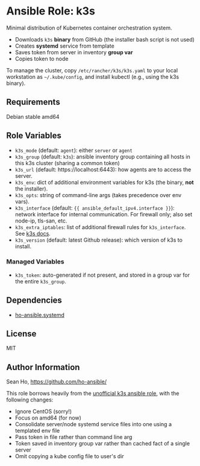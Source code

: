 # Ansible Role: k3s
Minimal distribution of Kubernetes container orchestration system.

+ Downloads `k3s` **binary** from GitHub
  (the installer bash script is not used)
+ Creates **systemd** service from template
+ Saves token from server in inventory **group var**
+ Copies token to node

To manage the cluster, copy `/etc/rancher/k3s/k3s.yaml` to your local
workstation as `~/.kube/config`, and install kubectl (e.g., using the
k3s binary).

## Requirements
Debian stable amd64

## Role Variables
+ `k3s_mode` (default: `agent`): either `server` or `agent`
+ `k3s_group` (default: `k3s`): ansible inventory group
  containing all hosts in this k3s cluster (sharing a common token)
+ `k3s_url` (default: https://localhost:6443):
  how agents are to access the server.
+ `k3s_env`: dict of additional environment variables for k3s 
  (the binary, **not** the installer).
+ `k3s_opts`: string of command-line args
  (takes precedence over env vars).
+ `k3s_interface` (default: `{{ ansible_default_ipv4.interface }}`): 
  network interface for internal communication.
  For firewall only; also set node-ip, tls-san, etc.
+ `k3s_extra_iptables`: list of additional firewall rules for
  `k3s_interface`.
  See [k3s docs](https://rancher.com/docs/k3s/latest/en/installation/install-options/).
+ `k3s_version` (default: latest Github release): which version
  of k3s to install.

### Managed Variables
+ `k3s_token`: auto-generated if not present, and stored in a group var
  for the entire `k3s_group`.

## Dependencies
+ [ho-ansible.systemd](https://github.com/ho-ansible/systemd)

## License
MIT

## Author Information
Sean Ho, https://github.com/ho-ansible/

This role borrows heavily from the [unofficial k3s ansible role](https://github.com/rancher/k3s/tree/master/contrib/ansible),
with the following changes:
+ Ignore CentOS (sorry!)
+ Focus on amd64 (for now)
+ Consolidate server/node systemd service files into one using a templated env file
+ Pass token in file rather than command line arg
+ Token saved in inventory group var rather than cached fact of a single server
+ Omit copying a kube config file to user's dir

